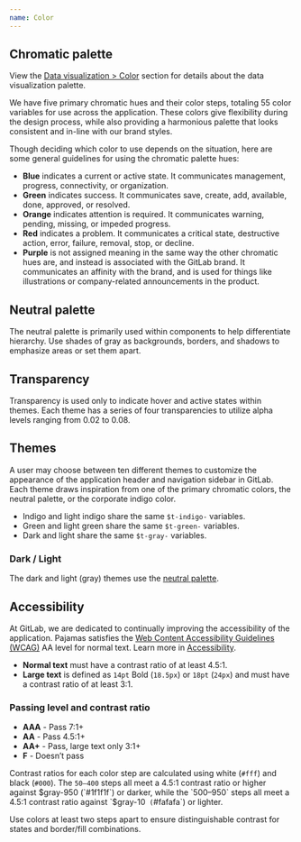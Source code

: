 ```yaml
---
name: Color
---
```


## Chromatic palette

<note>View the [Data visualization > Color](/data-visualization/color) section for details about the data visualization palette.</note>

We have five primary chromatic hues and their color steps, totaling 55 color variables for use across the application. These colors give flexibility during the design process, while also providing a harmonious palette that looks consistent and in-line with our brand styles.

Though deciding which color to use depends on the situation, here are some general guidelines for using the chromatic palette hues:

- **Blue** indicates a current or active state. It communicates management, progress, connectivity, or organization.
- **Green** indicates success. It communicates save, create, add, available, done, approved, or resolved.
- **Orange** indicates attention is required. It communicates warning, pending, missing, or impeded progress.
- **Red** indicates a problem. It communicates a critical state, destructive action, error, failure, removal, stop, or decline.
- **Purple** is not assigned meaning in the same way the other chromatic hues are, and instead is associated with the GitLab brand. It communicates an affinity with the brand, and is used for things like illustrations or company-related announcements in the product.

<div class="row gl-mb-11">
  <color-palette
    class="col col-50 md gl-pb-7"
    background-class-prefix="c-background-"
    name="Blue"
    :shades="[
      {
        name: 'blue-50',
        code: '#e9f3fc',
      },
      {
        name: 'blue-100',
        code: '#cbe2f9',
      },
      {
        name: 'blue-200',
        code: '#9dc7f1',
      },
      {
        name: 'blue-300',
        code: '#63a6e9',
      },
      {
        name: 'blue-400',
        code: '#428fdc',
      },
      {
        name: 'blue-500',
        code: '#1f75cb',
        classes: ['color-priority', 'f-inverted']
      },
      {
        name: 'blue-600',
        code: '#1068bf',
        classes: ['f-inverted']
      },
      {
        name: 'blue-700',
        code: '#0b5cad',
        classes: ['f-inverted']
      },
      {
        name: 'blue-800',
        code: '#064787',
        classes: ['f-inverted']
      },
      {
        name: 'blue-900',
        code: '#033464',
        classes: ['f-inverted']
      },
      {
        name: 'blue-950',
        code: '#002850',
        classes: ['f-inverted']
      },
    ]"
    show-contrast-scores></color-palette>
  <color-palette
    class="col col-50 md gl-pb-7"
    background-class-prefix="c-background-"
    name="Green"
    :shades="[
      {
        name: 'green-50',
        code: '#ecf4ee',
      },
      {
        name: 'green-100',
        code: '#c3e6cd',
      },
      {
        name: 'green-200',
        code: '#91d4a8',
      },
      {
        name: 'green-300',
        code: '#52b87a',
      },
      {
        name: 'green-400',
        code: '#2da160',
      },
      {
        name: 'green-500',
        code: '#108548',
        classes: ['color-priority', 'f-inverted']
      },
      {
        name: 'green-600',
        code: '#217645',
        classes: ['f-inverted']
      },
      {
        name: 'green-700',
        code: '#24663b',
        classes: ['f-inverted']
      },
      {
        name: 'green-800',
        code: '#0d532a',
        classes: ['f-inverted']
      },
      {
        name: 'green-900',
        code: '#0a4020',
        classes: ['f-inverted']
      },
      {
        name: 'green-950',
        code: '#072b15',
        classes: ['f-inverted']
      },
    ]"
    show-contrast-scores></color-palette>
  <color-palette
    class="col col-50 md gl-mt-7 gl-pb-7"
    background-class-prefix="c-background-"
    name="Orange"
    :shades="[
      {
        name: 'orange-50',
        code: '#fdf1dd',
      },
      {
        name: 'orange-100',
        code: '#f5d9a8',
      },
      {
        name: 'orange-200',
        code: '#e9be74',
      },
      {
        name: 'orange-300',
        code: '#d99530',
      },
      {
        name: 'orange-400',
        code: '#c17d10',
      },
      {
        name: 'orange-500',
        code: '#ab6100',
        classes: ['color-priority', 'f-inverted']
      },
      {
        name: 'orange-600',
        code: '#9e5400',
        classes: ['f-inverted']
      },
      {
        name: 'orange-700',
        code: '#8f4700',
        classes: ['f-inverted']
      },
      {
        name: 'orange-800',
        code: '#703800',
        classes: ['f-inverted']
      },
      {
        name: 'orange-900',
        code: '#5c2900',
        classes: ['f-inverted']
      },
      {
        name: 'orange-950',
        code: '#421f00',
        classes: ['f-inverted']
      },
    ]"
    show-contrast-scores></color-palette>
  <color-palette
    class="col col-50 md gl-mt-7"
    background-class-prefix="c-background-"
    name="Red"
    :shades="[
      {
        name: 'red-50',
        code: '#fcf1ef',
      },
      {
        name: 'red-100',
        code: '#fdd4cd',
      },
      {
        name: 'red-200',
        code: '#fcb5aa',
      },
      {
        name: 'red-300',
        code: '#f57f6c',
      },
      {
        name: 'red-400',
        code: '#ec5941',
      },
      {
        name: 'red-500',
        code: '#dd2b0e',
        classes: ['color-priority', 'f-inverted']
      },
      {
        name: 'red-600',
        code: '#c91c00',
        classes: ['f-inverted']
      },
      {
        name: 'red-700',
        code: '#ae1800',
        classes: ['f-inverted']
      },
      {
        name: 'red-800',
        code: '#8d1300',
        classes: ['f-inverted']
      },
      {
        name: 'red-900',
        code: '#660e00',
        classes: ['f-inverted']
      },
      {
        name: 'red-950',
        code: '#4d0a00',
        classes: ['f-inverted']
      },
    ]"
    show-contrast-scores></color-palette>
  <color-palette
    class="col col-50 md gl-mt-7"
    background-class-prefix="c-background-"
    name="Purple"
    :shades="[
      {
        name: 'purple-50',
        code: '#f4f0ff',
      },
      {
        name: 'purple-100',
        code: '#e1d8f9',
      },
      {
        name: 'purple-200',
        code: '#cbbbf2',
      },
      {
        name: 'purple-300',
        code: '#ac93e6',
      },
      {
        name: 'purple-400',
        code: '#9475db',
      },
      {
        name: 'purple-500',
        code: '#7b58cf',
        classes: ['color-priority', 'f-inverted']
      },
      {
        name: 'purple-600',
        code: '#694cc0',
        classes: ['f-inverted']
      },
      {
        name: 'purple-700',
        code: '#5943b6',
        classes: ['f-inverted']
      },
      {
        name: 'purple-800',
        code: '#453894',
        classes: ['f-inverted']
      },
      {
        name: 'purple-900',
        code: '#2f2a6b',
        classes: ['f-inverted']
      },
      {
        name: 'purple-950',
        code: '#232150',
        classes: ['f-inverted']
      },
    ]"
    show-contrast-scores></color-palette>
</div>

<div class="row gl-mb-11">
  <div class="col col-50 md">

## Neutral palette

The neutral palette is primarily used within components to help differentiate hierarchy. Use shades of gray as backgrounds, borders, and shadows to emphasize areas or set them apart.

<color-palette
    background-class-prefix="c-background-"
    :shades="[
      {
        name: 'white',
        code: '#ffffff',
      },
      {
        name: 'gray-10',
        code: '#f5f5f5',
      },
      {
        name: 'gray-50',
        code: '#f0f0f0',
      },
      {
        name: 'gray-100',
        code: '#dbdbdb',
      },
      {
        name: 'gray-200',
        code: '#bfbfbf',
      },
      {
        name: 'gray-300',
        code: '#999999',
      },
      {
        name: 'gray-400',
        code: '#868686',
      },
      {
        name: 'gray-500',
        code: '#666666',
        classes: ['f-inverted']
      },
      {
        name: 'gray-600',
        code: '#5e5e5e',
        classes: ['f-inverted']
      },
      {
        name: 'gray-700',
        code: '#525252',
        classes: ['f-inverted']
      },
      {
        name: 'gray-800',
        code: '#404040',
        classes: ['f-inverted']
      },
      {
        name: 'gray-900',
        code: '#303030',
        classes: ['f-inverted']
      },
      {
        name: 'gray-950',
        code: '#1f1f1f',
        classes: ['f-inverted']
      },
      {
        name: 'black',
        code: '#000000',
        classes: ['f-inverted']
      },
    ]"
    show-contrast-scores></color-palette>

  </div>

  <div class="col col-50 md">

## Transparency

Transparency is used only to indicate hover and active states within themes. Each theme has a series of four transparencies to utilize alpha levels ranging from 0.02 to 0.08.

<color-palette
    :shades="[
      {
        name: 't-gray-a-02',
        code: 'rgba($black, 0.02)',
      },
      {
        name: 't-gray-a-04',
        code: 'rgba($black, 0.04)',
      },
      {
        name: 't-gray-a-06',
        code: 'rgba($black, 0.06)',
      },
      {
        name: 't-gray-a-08',
        code: 'rgba($black, 0.08)',
      },
      {
        name: 't-gray-a-24',
        code: 'rgba($black, 0.24)',
      },
    ]"></color-palette>

  </div>
</div>

## Themes

A user may choose between ten different themes to customize the appearance of the application header and navigation sidebar in GitLab. Each theme draws inspiration from one of the primary chromatic colors, the neutral palette, or the corporate indigo color.

- Indigo and light indigo share the same `$t-indigo-` variables.
- Green and light green share the same `$t-green-` variables.
- Dark and light share the same `$t-gray-` variables.

<div class="row gl-mb-6">
  <div class="col col-25 md gl-pb-7">
    <color-palette
      name="Indigo / Light indigo"
      class="md"
      :shades="[
        {
          name: 't-indigo-50',
          code: '#f1f1ff',
        },
        {
          name: 't-indigo-100',
          code: '#dbdbf8',
        },
        {
          name: 't-indigo-200',
          code: '#c7c7f2',
        },
        {
          name: 't-indigo-300',
          code: '#a2a2e6',
        },
        {
          name: 't-indigo-400',
          code: '#8181d7',
        },
        {
          name: 't-indigo-500',
          code: '#6666c4',
          classes: ['f-inverted']
        },
        {
          name: 't-indigo-600',
          code: '#5252b5',
          classes: ['f-inverted']
        },
        {
          name: 't-indigo-700',
          code: '#41419f',
          classes: ['f-inverted']
        },
        {
          name: 't-indigo-800',
          code: '#303083',
          classes: ['f-inverted']
        },
        {
          name: 't-indigo-900',
          code: '#222261',
          classes: ['f-inverted']
        },
        {
          name: 't-indigo-950',
          code: '#14143d',
          classes: ['f-inverted']
        },
      ]"></color-palette>
  </div>
  <div class="col col-25 md gl-pb-7">
    <color-palette
      name="Blue"
      class="md"
      :shades="[
        {
          name: 't-blue-50',
          code: '#cdd8e3',
        },
        {
          name: 't-blue-100',
          code: '#b9cadc',
        },
        {
          name: 't-blue-200',
          code: '#a6bdd5',
        },
        {
          name: 't-blue-300',
          code: '#81a5c9',
        },
        {
          name: 't-blue-400',
          code: '#628eb9',
        },
        {
          name: 't-blue-500',
          code: '#4977a5',
          classes: ['f-inverted']
        },
        {
          name: 't-blue-600',
          code: '#346596',
          classes: ['f-inverted']
        },
        {
          name: 't-blue-700',
          code: '#235180',
          classes: ['f-inverted']
        },
        {
          name: 't-blue-800',
          code: '#153c63',
          classes: ['f-inverted']
        },
        {
          name: 't-blue-900',
          code: '#0b2640',
          classes: ['f-inverted']
        },
        {
          name: 't-blue-950',
          code: '#04101c',
          classes: ['f-inverted']
        },
      ]"></color-palette>
  </div>
  <div class="col col-25 md gl-pb-7">
    <color-palette
      name="Light blue"
      class="md"
      :shades="[
        {
          name: 't-light-blue-50',
          code: '#dde6ee',
        },
        {
          name: 't-light-blue-100',
          code: '#c1d4e6',
        },
        {
          name: 't-light-blue-200',
          code: '#a0bedc',
        },
        {
          name: 't-light-blue-300',
          code: '#74a3d3',
        },
        {
          name: 't-light-blue-400',
          code: '#4f8bc7',
        },
        {
          name: 't-light-blue-500',
          code: '#3476b9',
          classes: ['f-inverted']
        },
        {
          name: 't-light-blue-600',
          code: '#2268ae',
          classes: ['f-inverted']
        },
        {
          name: 't-light-blue-700',
          code: '#145aa1',
          classes: ['f-inverted']
        },
        {
          name: 't-light-blue-800',
          code: '#0e4d8d',
          classes: ['f-inverted']
        },
        {
          name: 't-light-blue-900',
          code: '#0c4277',
          classes: ['f-inverted']
        },
        {
          name: 't-light-blue-950',
          code: '#0a3764',
          classes: ['f-inverted']
        },
      ]"></color-palette>
  </div>
  <div class="col col-25 md gl-pb-7">
    <color-palette
      name="Green / Light green"
      class="md"
      :shades="[
        {
          name: 't-green-50',
          code: '#dde9de',
        },
        {
          name: 't-green-100',
          code: '#b1d6b5',
        },
        {
          name: 't-green-200',
          code: '#8cc497',
        },
        {
          name: 't-green-300',
          code: '#69af7d',
        },
        {
          name: 't-green-400',
          code: '#499767',
        },
        {
          name: 't-green-500',
          code: '#308258',
          classes: ['f-inverted']
        },
        {
          name: 't-green-600',
          code: '#25744c',
          classes: ['f-inverted']
        },
        {
          name: 't-green-700',
          code: '#1b653f',
          classes: ['f-inverted']
        },
        {
          name: 't-green-800',
          code: '#155635',
          classes: ['f-inverted']
        },
        {
          name: 't-green-900',
          code: '#0e4328',
          classes: ['f-inverted']
        },
        {
          name: 't-green-950',
          code: '#052e19',
          classes: ['f-inverted']
        },
      ]"></color-palette>
  </div>
  <div class="col col-25 md gl-mt-7">
    <color-palette
      name="Red"
      class="md"
      :shades="[
        {
          name: 't-red-50',
          code: '#f4e9e7',
        },
        {
          name: 't-red-100',
          code: '#ecd3d0',
        },
        {
          name: 't-red-200',
          code: '#e3bab5',
        },
        {
          name: 't-red-300',
          code: '#d59086',
        },
        {
          name: 't-red-400',
          code: '#c66e60',
        },
        {
          name: 't-red-500',
          code: '#ad4a3b',
          classes: ['f-inverted']
        },
        {
          name: 't-red-600',
          code: '#a13322',
          classes: ['f-inverted']
        },
        {
          name: 't-red-700',
          code: '#8f2110',
          classes: ['f-inverted']
        },
        {
          name: 't-red-800',
          code: '#761405',
          classes: ['f-inverted']
        },
        {
          name: 't-red-900',
          code: '#580d02',
          classes: ['f-inverted']
        },
        {
          name: 't-red-950',
          code: '#380700',
          classes: ['f-inverted']
        },
      ]"></color-palette>
  </div>
  <div class="col col-25 md gl-mt-7">
    <color-palette
      name="Light red"
      class="md"
      :shades="[
        {
          name: 't-light-red-50',
          code: '#faf2f1',
        },
        {
          name: 't-light-red-100',
          code: '#f6d9d5',
        },
        {
          name: 't-light-red-200',
          code: '#ebada2',
        },
        {
          name: 't-light-red-300',
          code: '#e07f6f',
        },
        {
          name: 't-light-red-400',
          code: '#d36250',
        },
        {
          name: 't-light-red-500',
          code: '#c24b38',
          classes: ['f-inverted']
        },
        {
          name: 't-light-red-600',
          code: '#b53a26',
          classes: ['f-inverted']
        },
        {
          name: 't-light-red-700',
          code: '#a02e1c',
          classes: ['f-inverted']
        },
        {
          name: 't-light-red-800',
          code: '#8b2212',
          classes: ['f-inverted']
        },
        {
          name: 't-light-red-900',
          code: '#751709',
          classes: ['f-inverted']
        },
        {
          name: 't-light-red-950',
          code: '#5c1105',
          classes: ['f-inverted']
        },
      ]"></color-palette>
  </div>

  <div class="col col-25 md gl-mt-7">
    <h3>Dark / Light</h3>
    <p>The dark and light (gray) themes use the <a href="#neutral-palette">neutral palette</a>.</p>
  </div>
</div>

## Accessibility

At GitLab, we are dedicated to continually improving the accessibility of the application. Pajamas satisfies the [Web Content Accessibility Guidelines (WCAG)](https://www.w3.org/TR/2008/REC-WCAG20-20081211/#visual-audio-contrast-contrast) AA level for normal text. Learn more in [Accessibility](/accessibility/a11y).

- **Normal text** must have a contrast ratio of at least 4.5:1.
- **Large text** is defined as `14pt` Bold (`18.5px`) or `18pt` (`24px`) and must have a contrast ratio of at least 3:1.

### Passing level and contrast ratio

- **AAA** - Pass 7:1+
- **AA** - Pass 4.5:1+
- **AA+** - Pass, large text only 3:1+
- **F** - Doesn’t pass

Contrast ratios for each color step are calculated using white (`#fff`) and black (`#000`). The `50–400` steps all meet a 4.5:1 contrast ratio or higher against $gray-950 (`#1f1f1f`) or darker, while the `500–950` steps all meet a 4.5:1 contrast ratio against `$gray-10` (`#fafafa`) or lighter.

Use colors at least two steps apart to ensure distinguishable contrast for states and border/fill combinations.
